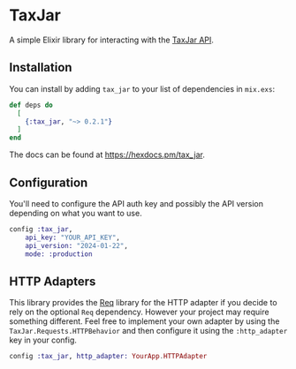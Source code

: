 # TaxJar

A simple Elixir library for interacting with the [TaxJar API](https://developers.taxjar.com/api/reference/).

## Installation

You can install by adding `tax_jar` to your list of dependencies in `mix.exs`:

```elixir
def deps do
  [
    {:tax_jar, "~> 0.2.1"}
  ]
end
```

The docs can be found at <https://hexdocs.pm/tax_jar>.

## Configuration

You'll need to configure the API auth key and possibly the API version depending on what you want to use.

```elixir
config :tax_jar,
    api_key: "YOUR_API_KEY",
    api_version: "2024-01-22",
    mode: :production
```

## HTTP Adapters

This library provides the [Req](https://hexdocs.pm/req) library for the HTTP adapter if you decide to rely
on the optional `Req` dependency. However your project may require something different. Feel free to
implement your own adapter by using the `TaxJar.Requests.HTTPBehavior` and then configure it using the
`:http_adapter` key in your config.

```elixir
config :tax_jar, http_adapter: YourApp.HTTPAdapter
```
